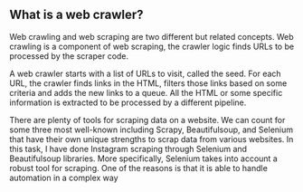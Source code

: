 ## What is a web crawler?
Web crawling and web scraping are two different but related concepts. Web crawling is a component of web scraping, the crawler logic finds URLs to be processed by the scraper code.

A web crawler starts with a list of URLs to visit, called the seed. For each URL, the crawler finds links in the HTML, filters those links based on some criteria and adds the new links to a queue. All the HTML or some specific information is extracted to be processed by a different pipeline.


There are plenty of tools for scraping data on a website. We can count for some three most well-known including Scrapy, Beautifulsoup, and Selenium that have their own unique strengths to scrap data from various websites.
In this task, I have done Instagram scraping through Selenium and Beautifulsoup libraries. More specifically, Selenium takes into account a robust tool for scraping. One of the reasons is that it is able to handle automation in a complex way

